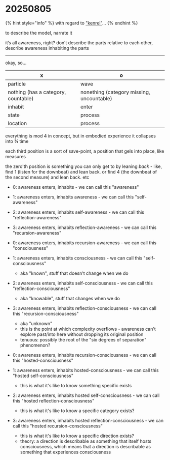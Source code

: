 # 20250805

{% hint style="info" %}
with regard to ["kenrel"](../04/kenrel/)...
{% endhint %}

to describe the model, narrate it

it’s all awareness, right? don’t describe the parts relative to each other, describe awareness inhabiting the parts

***

okay, so...

| x                                   | o                                         |
| ----------------------------------- | ----------------------------------------- |
| particle                            | wave                                      |
| nothing (has a category, countable) | nonething (category missing, uncountable) |
| inhabit                             | enter                                     |
| state                               | process                                   |
| location                            | process                                   |

everything is mod 4 in concept, but in embodied experience it collapses into ¾ time

each third position is a sort of save-point, a position that gels into place, like measures

the zero'th position is something you can only get to by leaning _back_ - like, find 1 (listen for the downbeat) and lean back. or find 4 (the downbeat of the second measure) and lean back. etc



* 0: awareness enters, inhabits - we can call this "awareness"
* 1: awareness enters, inhabits awareness - we can call this "self-awareness"
* 2: awareness enters, inhabits self-awareness - we can call this "reflection-awareness"
* 3: awareness enters, inhabits reflection-awareness - we can call this "recursion-awareness"



* 0: awareness enters, inhabits recursion-awareness - we can call this "consciousness"
* 1: awareness enters, inhabits consciousness - we can call this "self-consciousness"
  * aka "known", stuff that doesn't change when we do
* 2: awareness enters, inhabits self-consciousness - we can call this "reflection-consciousness"
  * aka "knowable", stuff that changes when we do
* 3: awareness enters, inhabits reflection-consciousness - we can call this "recursion-consciousness"
  * aka "unknown"
  * this is the point at which complexity overflows - awareness can't explore past/into here without dropping its original position
  * tenuous: possibly the root of the "six degrees of separation" phenomenon?



* 0: awareness enters, inhabits recursion-consciousness - we can call this "hosted-consciousness"
* 1: awareness enters, inhabits hosted-consciousness - we can call this "hosted self-consciousness"
  * this is what it's like to know something specific exists
* 2: awareness enters, inhabits hosted self-consciousness - we can call this "hosted reflection-consciousness"
  * this is what it's like to know a specific category exists?
* 3: awareness enters, inhabits hosted reflection-consciousness - we can call this "hosted recursion-consciousness"
  * this is what it's like to know a specific direction exists?
  * theory: a direction is describable as something that itself hosts consciousness, which means that a direction is describable as something that experiences consciousness
